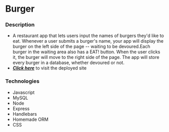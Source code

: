 # Burger

### Description

- A restaurant app that lets users input the names of burgers they'd like to eat. Whenever a user submits a burger's name, your app will display the burger on the left side of the page -- waiting to be devoured.Each burger in the waiting area also has a EAT! button. When the user clicks it, the burger will move to the right side of the page. The app will store every burger in a database, whether devoured or not.
- _**[Click here](https://limitless-everglades-88254.herokuapp.com/)**_ to visit the deployed site

### Technologies

- Javascript
- MySQL
- Node
- Express
- Handlebars
- Homemade ORM
- CSS
